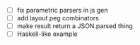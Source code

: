 - [ ] fix parametric parsers in js gen
- [ ] add layout peg combinators
- [ ] make result return a JSON.parsed thing
- [ ] Haskell-like example
